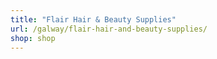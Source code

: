 ```yaml
---
title: "Flair Hair & Beauty Supplies"
url: /galway/flair-hair-and-beauty-supplies/
shop: shop
---
```

